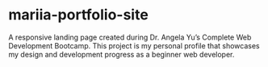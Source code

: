 # mariia-portfolio-site
A responsive landing page created during Dr. Angela Yu’s Complete Web Development Bootcamp.   This project is my personal profile that showcases my design and development progress as a beginner web developer.
